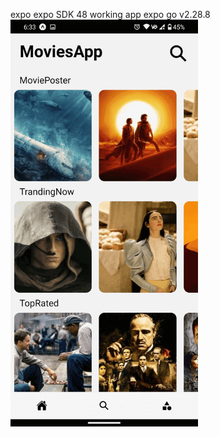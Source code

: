 expo 
expo SDK 48 
working app expo go v2.28.8
<img src="assets/movie_app.gif" alt="Alt text" style="display: inline-block; margin: 0 auto; max-width: 300px" title="Optional title">
